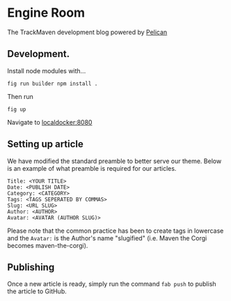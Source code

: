# Engine Room

The TrackMaven development blog powered by [Pelican](http://pelican.readthedocs.org/en/3.4.0/)

## Development.

Install node modules with...
```
fig run builder npm install .
```

Then run
```
fig up
```

Navigate to [localdocker:8080](http://localdocker:8080)

## Setting up article

We have modified the standard preamble to better serve our theme. Below is an example of what preamble is required for our articles.

```
Title: <YOUR TITLE>
Date: <PUBLISH DATE>
Category: <CATEGORY>
Tags: <TAGS SEPERATED BY COMMAS>
Slug: <URL SLUG>
Author: <AUTHOR>
Avatar: <AVATAR (AUTHOR SLUG)>
```

Please note that the common practice has been to create tags in lowercase and the `Avatar:` is the Author's name "slugified" (i.e. Maven the Corgi becomes maven-the-corgi).

## Publishing

Once a new article is ready, simply run the command `fab push` to publish the article to GitHub.

